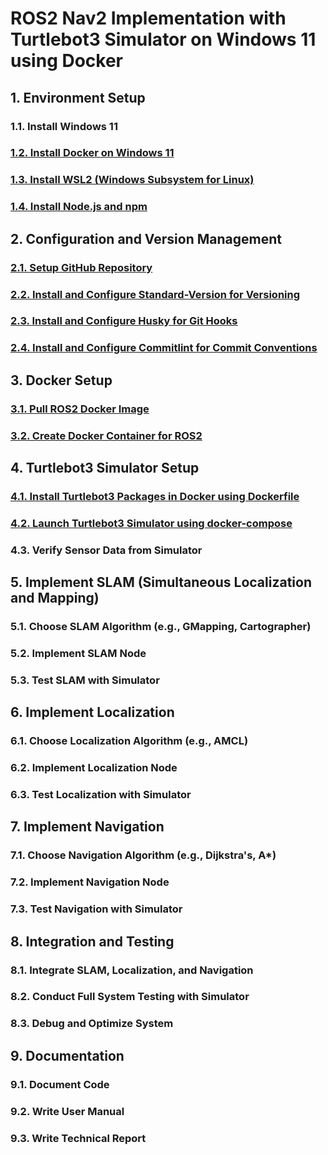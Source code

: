 # ROS2 Nav2 Implementation with Turtlebot3 Simulator on Windows 11 using Docker

## 1. Environment Setup
### 1.1. Install Windows 11
### [1.2. Install Docker on Windows 11](./1.2.%20Install%20Docker%20on%20Windows%2011.md)
### [1.3. Install WSL2 (Windows Subsystem for Linux)](./1.3.%20Install%20WSL2%20(Windows%20Subsystem%20for%20Linux).md)
### [1.4. Install Node.js and npm](./1.4.%20Install%20Node.js%20and%20npm.md)

## 2. Configuration and Version Management
### [2.1. Setup GitHub Repository](./2.1.%20Setup%20GitHub%20Repository.md)
### [2.2. Install and Configure Standard-Version for Versioning](./2.2.%20Install%20and%20Configure%20Standard-Version%20for%20Versioning.md)
### [2.3. Install and Configure Husky for Git Hooks](./2.3.%20Install%20and%20Configure%20Husky%20for%20Git%20Hooks.md)
### [2.4. Install and Configure Commitlint for Commit Conventions](./2.4.%20Install%20and%20Configure%20Commitlint%20for%20Commit%20Conventions.md)

## 3. Docker Setup
### [3.1. Pull ROS2 Docker Image](./3.1.%20Pull%20ROS2%20Docker%20Image.md)
### [3.2. Create Docker Container for ROS2](./3.2.%20Create%20Docker%20Container%20for%20ROS2.md)

## 4. Turtlebot3 Simulator Setup
### [4.1. Install Turtlebot3 Packages in Docker using Dockerfile](./4.1.%20Install%20Turtlebot3%20Packages%20in%20Docker%20using%20Dockerfile.md)
### [4.2. Launch Turtlebot3 Simulator using docker-compose](./4.2.%20Launch%20Turtlebot3%20Simulator%20using%20docker-compose.md)
### 4.3. Verify Sensor Data from Simulator

## 5. Implement SLAM (Simultaneous Localization and Mapping)
### 5.1. Choose SLAM Algorithm (e.g., GMapping, Cartographer)
### 5.2. Implement SLAM Node
### 5.3. Test SLAM with Simulator

## 6. Implement Localization
### 6.1. Choose Localization Algorithm (e.g., AMCL)
### 6.2. Implement Localization Node
### 6.3. Test Localization with Simulator

## 7. Implement Navigation
### 7.1. Choose Navigation Algorithm (e.g., Dijkstra's, A*)
### 7.2. Implement Navigation Node
### 7.3. Test Navigation with Simulator

## 8. Integration and Testing
### 8.1. Integrate SLAM, Localization, and Navigation
### 8.2. Conduct Full System Testing with Simulator
### 8.3. Debug and Optimize System

## 9. Documentation
### 9.1. Document Code
### 9.2. Write User Manual
### 9.3. Write Technical Report
